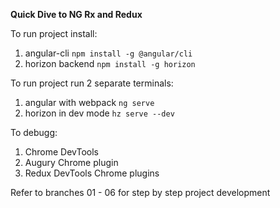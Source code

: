**Quick Dive to NG Rx and Redux**

To run project install:
1. angular-cli ```npm install -g @angular/cli```
2. horizon backend ```npm install -g horizon```

To run project run 2 separate terminals:
1. angular with webpack ```ng serve```
2. horizon in dev mode ```hz serve --dev```

To debugg:
1.  Chrome DevTools
2.  Augury Chrome plugin
3.  Redux DevTools Chrome plugins

Refer to branches 01 - 06 for step by step project development